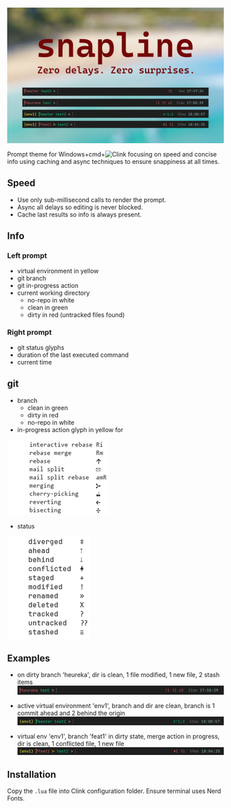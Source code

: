 ![](resources/snapline_v1.png)

Prompt theme for Windows+cmd+![Clink](https://github.com/chrisant996/clink) focusing on speed and concise info using caching and async techniques to ensure snappiness at all times.

## Speed
  * Use only sub-millisecond calls to render the prompt.
  * Async all delays so editing is never blocked.
  * Cache last results so info is always present.
## Info
### Left prompt
  * virtual environment in yellow
  * git branch
  * git in-progress action
  * current working directory
    * no-repo in white
    * clean in green
    * dirty in red (untracked files found)
### Right prompt
  * git status glyphs
  * duration of the last executed command
  * current time
## git
  * branch
    * clean in green
    * dirty in red
    * no-repo in white
  * in-progress action glyph in yellow for

![](resources/action_legend.png)

  * status

![](resources/status_legend.png)

## Examples

* on dirty branch 'heureka', dir is clean, 1 file modified, 1 new file, 2 stash items
![](resources/ex-1.png)

* active virtual environment 'env1', branch and dir are clean, branch is 1 commit ahead and 2 behind the origin
![](resources/ex-2.png)

* virtual env 'env1', branch 'feat1' in dirty state, merge action in progress, dir is clean, 1 conflicted file, 1 new file
![](resources/ex-3.png)

## Installation

Copy the ```.lua``` file into Clink configuration folder. Ensure terminal uses Nerd Fonts.
